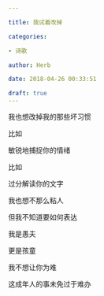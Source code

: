 ```yaml
---

title: 我试着改掉

categories:

- 诗歌

author: Herb

date: 2018-04-26 00:33:51

draft: true
---
```


我也想改掉我的那些坏习惯

比如

敏锐地捕捉你的情绪

比如

过分解读你的文字

我也想不那么粘人

但我不知道要如何表达



我是愚夫

更是孩童

我不想让你为难

这成年人的事未免过于难办